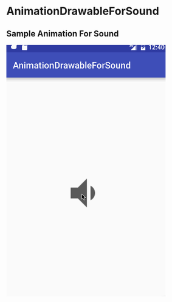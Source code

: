 # AnimationDrawableForSound

## Sample Animation For Sound
![サンプル](https://github.com/tttakaoka/AnimationDrawableForSound/blob/master/animation_sample.gif)
